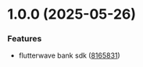 # 1.0.0 (2025-05-26)


### Features

* flutterwave bank sdk ([8165831](https://github.com/elvis-ndubuisi/flutterwave_node/commit/81658319ec45c7d0bbf0ebdab6916c7ed498a254))
